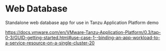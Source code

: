 # Web Database

Standalone web database app for use in Tanzu Application Platform demo


https://docs.vmware.com/en/VMware-Tanzu-Application-Platform/0.3/tap-0-3/GUID-getting-started.html#use-case-1--binding-an-app-workload-to-a-service-resource-on-a-single-cluster-20